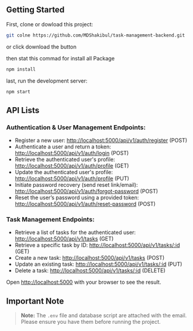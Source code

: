 ## Getting Started

First, clone or dowload this project:

```bash
git colne https://github.com/MDShakibul/task-management-backend.git
```
or click download the button

then stat this commad for install all Package

```bash
npm install
```

last, run the development server:

```bash
npm start
```

## API Lists

### Authentication & User Management Endpoints:
- Register a new user: [http://localhost:5000/api/v1/auth/register](http://localhost:5000/api/v1/auth/register) (POST)
- Authenticate a user and return a token: [http://localhost:5000/api/v1/auth/login](http://localhost:5000/api/v1/auth/login) (POST)
- Retrieve the authenticated user's profile: [http://localhost:5000/api/v1/auth/profile](http://localhost:5000/api/v1/auth/profile) (GET)
- Update the authenticated user's profile: [http://localhost:5000/api/v1/auth/profile](http://localhost:5000/api/v1/auth/profile) (PUT)
- Initiate password recovery (send reset link/email): [http://localhost:5000/api/v1/auth/forgot-password](http://localhost:5000/api/v1/auth/forgot-password) (POST)
- Reset the user’s password using a provided token: [http://localhost:5000/api/v1/auth/reset-password](http://localhost:5000/api/v1/auth/reset-password) (POST)

### Task Management Endpoints:
- Retrieve a list of tasks for the authenticated user: [http://localhost:5000/api/v1/tasks](http://localhost:5000/api/v1/tasks) (GET)
- Retrieve a specific task by ID: [http://localhost:5000/api/v1/tasks/:id](http://localhost:5000/api/v1/tasks/:id) (GET)
- Create a new task: [http://localhost:5000/api/v1/tasks](http://localhost:5000/api/v1/tasks) (POST)
- Update an existing task: [http://localhost:5000/api/v1/tasks/:id](http://localhost:5000/api/v1/tasks/:id) (PUT)
- Delete a task: [http://localhost:5000/api/v1/tasks/:id](http://localhost:5000/api/v1/tasks/:id) (DELETE)



Open [http://localhost:5000](http://localhost:5000) with your browser to see the result.

## Important Note

> **Note:** The `.env` file and database script are attached with the email. Please ensure you have them before running the project.

